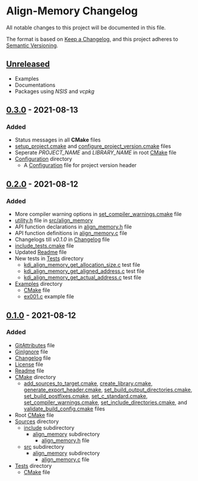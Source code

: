 # Align-Memory Changelog

All notable changes to this project will be documented in this file.

The format is based on
[Keep a Changelog](https://keepachangelog.com/en/1.0.1/), and this project
adheres to [Semantic Versioning](https://semver.org/spec/v2.0.1.html).

## [Unreleased]

- Examples
- Documentations
- Packages using *NSIS* and *vcpkg*

## [0.3.0] - 2021-08-13

### Added

- Status messages in all **CMake** files
- [setup_project.cmake](CMake/setup_project.cmake) and
  [configure_project_version.cmake](CMake/configure_project_version.cmake)
  files
- Seperate *PROJECT_NAME* and *LIBRARY_NAME* in root [CMake](CMakeLists.txt)
  file
- [Configuration](Configuration/) directory
  - A [Configuration](Configuration/configure_version.h.in) file for project
    version header

## [0.2.0] - 2021-08-12

### Added

- More compiler warning options in
  [set_compiler_warnings.cmake](CMake/set_compiler_warnings.cmake) file
- [utility.h](Sources/src/align_memory/utility.h) file in
  [src/align_memory](Sources/src/align_memory/)
- API function declarations in
  [align_memory.h](Sources/include/align_memory/align_memory.h) file
- API function definitions in
  [align_memory.c](Sources/src/align_memory/align_memory.h) file
- Changelogs till *v0.1.0* in [Changelog](CHANGELOG.md) file
- [include_tests.cmake](CMake/include_tests.cmake) file
- Updated [Readme](README.md) file
- New tests in [Tests](Tests/) directory
  - [kdi_align_memory_get_allocation_size.c](Tests/kdi_align_memory_get_allocation_size.c) test file
  - [kdi_align_memory_get_aligned_address.c](Tests/kdi_align_memory_get_aligned_address.c) test file
  - [kdi_align_memory_get_actual_address.c](Tests/kdi_align_memory_get_actual_address.c) test file
- [Examples](Examples/) directory
  - [CMake](Examples/CMakeLists.txt) file
  - [ex001.c](Examples/ex001.c) example file

## [0.1.0] - 2021-08-12

### Added

- [GitAttributes](.gitattributes) file
- [GinIgnore](.gitignore) file
- [Changelog](CHANGELOG.md) file
- [License](LICENSE) file
- [Readme](README.md) file
- [CMake](CMake/) directory
  - [add_sources_to_target.cmake](CMake/add_sources_to_target.cmake),
    [create_library.cmake](CMake/create_library.cmake),
    [generate_export_header.cmake](CMake/generate_export_header.cmake),
    [set_build_output_directories.cmake](CMake/set_build_output_directories.cmake),
    [set_build_postfixes.cmake](CMake/set_build_postfixes.cmake),
    [set_c_standard.cmake](CMake/set_c_standard.cmake),
    [set_compiler_warnings.cmake](CMake/set_compiler_warnings.cmake),
    [set_include_directories.cmake](CMake/set_include_directories.cmake), and
    [validate_build_config.cmake](CMake/validate_build_config.cmake) files
- Root [CMake](CMakeLists.txt) file
- [Sources](Sources/) directory
  - [include](Sources/include/) subdirectory
    - [align_memory](Sources/include/align_memory/) subdirectory
      - [align_memory.h](Sources/include/align_memory/align_memory.h) file
  - [src](Sources/src/) subdirectory
    - [align_memory](Sources/src/align_memory/) subdirectory
      - [align_memory.c](Sources/src/align_memory/align_memory.c) file
- [Tests](Tests/) directory
  - [CMake](Tests/CMakeLists.txt) file

[Unreleased]: https://github.com/KumarjitDas/Align-Memory/compare/v0.3.0...HEAD
[0.3.0]: https://github.com/KumarjitDas/Align-Memory/compare/v0.2.0...v0.3.0
[0.2.0]: https://github.com/KumarjitDas/Align-Memory/compare/v0.1.0...v0.2.0
[0.1.0]: https://github.com/KumarjitDas/Align-Memory/releases/tag/v0.1.0
